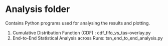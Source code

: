 # Analysis folder    
Contains Python programs used for analysing the results and plotting.      

1. Cumulative Distribution Function (CDF) : cdf_fifo_vs_tas-overlay.py  
2. End-to-End Statistical Analysis across Runs: tsn_end_to_end_analysis.py  
